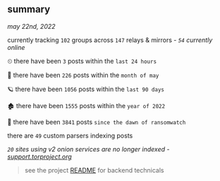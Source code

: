
## summary
_may 22nd, 2022_

currently tracking `102` groups across `147` relays & mirrors - _`54` currently online_

⏲ there have been `3` posts within the `last 24 hours`

🦈 there have been `226` posts within the `month of may`

🪐 there have been `1056` posts within the `last 90 days`

🏚 there have been `1555` posts within the `year of 2022`

🦕 there have been `3841` posts `since the dawn of ransomwatch`

there are `49` custom parsers indexing posts

_`20` sites using v2 onion services are no longer indexed - [support.torproject.org](https://support.torproject.org/onionservices/v2-deprecation/)_

> see the project [README](https://github.com/joshhighet/ransomwatch#ransomwatch--) for backend technicals
